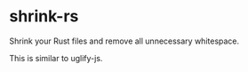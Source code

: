 # shrink-rs

Shrink your Rust files and remove all unnecessary whitespace.

This is similar to uglify-js.
